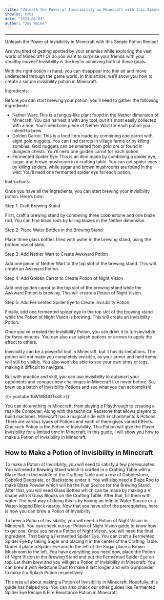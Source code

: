 ```yaml
---
title: "Unleash the Power of Invisibility in Minecraft with this Simple Potion Recipe!"
ShowToc: true 
date: "2023-06-03"
author: "Joy Walke"
---
```

*****
Unleash the Power of Invisibility in Minecraft with this Simple Potion Recipe!

Are you tired of getting spotted by your enemies while exploring the vast world of Minecraft? Or do you want to surprise your friends with your stealthy moves? Invisibility is the key to achieving both of these goals.

With the right potion in hand, you can disappear into thin air and move undetected through the game world. In this article, we’ll show you how to create a simple invisibility potion in Minecraft.

Ingredients:

Before you can start brewing your potion, you’ll need to gather the following ingredients:

- Nether Wart: This is a fungus-like plant found in the Nether dimension of Minecraft. You can harvest it with any tool, but it’s most easily collected with a hoe. You’ll need one piece of Nether Wart for each potion you intend to brew.
- Golden Carrot: This is a food item made by combining one carrot with eight gold nuggets. You can find carrots in village farms or by killing zombies. Gold nuggets can be smelted from gold ore or found in dungeon chests. You’ll need one golden carrot for each potion.
- Fermented Spider Eye: This is an item made by combining a spider eye, sugar, and brown mushroom in a crafting table. You can get spider eyes by killing spiders, while sugar and brown mushrooms are found in the wild. You’ll need one fermented spider eye for each potion.

Instructions:

Once you have all the ingredients, you can start brewing your invisibility potion. Here’s how:

Step 1: Craft Brewing Stand

First, craft a brewing stand by combining three cobblestone and one blaze rod. You can find blaze rods by killing blazes in the Nether dimension.

Step 2: Place Water Bottles in the Brewing Stand

Place three glass bottles filled with water in the brewing stand, using the bottom row of slots.

Step 3: Add Nether Wart to Create Awkward Potion

Add one piece of Nether Wart to the top slot of the brewing stand. This will create an Awkward Potion.

Step 4: Add Golden Carrot to Create Potion of Night Vision

Add one golden carrot to the top slot of the brewing stand while the Awkward Potion is brewing. This will create a Potion of Night Vision.

Step 5: Add Fermented Spider Eye to Create Invisibility Potion

Finally, add one fermented spider eye to the top slot of the brewing stand while the Potion of Night Vision is brewing. This will create an Invisibility Potion.

Once you’ve created the Invisibility Potion, you can drink it to turn invisible for three minutes. You can also use splash potions or arrows to apply the effect to others.

Invisibility can be a powerful tool in Minecraft, but it has its limitations. The potion will not make you completely invisible, as your armor and held items will still be visible. You also won’t be able to see your own arms or legs, making it difficult to navigate.

But with practice and skill, you can use invisibility to outsmart your opponents and conquer new challenges in Minecraft like never before. So, brew up a batch of Invisibility Potions and see what you can accomplish!

{{< youtube 1bWWBGDTxs8 >}} 



You can do anything in Minecraft, from playing a Playthrough to creating a real-life Computer. Along with the technical Redstone that allows players to build machines, Minecraft has a magical side with Enchantments & Potions. There are various types of Potions and each of them gives varied Effects. One such Potion is the Potion of Invisibility. This Potion will give the Player Invisibility for a limited time in Minecraft. In this guide, I will show you how to make a Potion of Invisibility in Minecraft.
 
## How to Make a Potion of Invisibility in Minecraft
 

 
To make a Potion of Invisibility, you will need to satisfy a few prerequisites. You will need a Brewing Stand which is crafted in a Crafting Table with a Blaze Rod in the middle of the Crafting Table and a row of Cobblestone, Cobbled Deepslate, or Blackstone under it. You will also need a Blaze Rod to make Blaze Powder which will be the Fuel Source for the Brewing Stand. After that, you will need Glass Bottles which can be made by making a V shape with 3 Glass Blocks on the Crafting Table. After that, fill them with water. The best way of doing this is by having an Infinite Water Source or a Water-logged Block nearby. Now that you have all of the prerequisites, here is how you can brew a Potion of Invisibility.
 
To brew a Potion of Invisibility, you will need a Potion of Night Vision in Minecraft. You can check out our Potion of Night Vision guide to know how to get one. Once you have a Potion of Night Vision, you will need the final ingredient. That being a Fermented Spider Eye. You can craft a Fermented Spider Eye by taking Sugar and placing it in the center of the Crafting Table. Under it place a Spider Eye and to the left of the Sugar place a Brown Mushroom to the left. You have everything you need now, place the Potion of Night Vision in the Brewing Stand and put the Fermented Spider Eye on top. Let them brew and you will get a Potion of Invisibility in Minecraft. You can brew it with Redstone Dust to make it last longer and with Gunpowder to make it a Splash Potion respectively.
 
This was all about making a Potion of Invisibility in Minecraft. Hopefully, this guide has helped you. You can also check our other guides like Fermented Spider Eye Recipe & Fire Resistance Potion in Minecraft.




